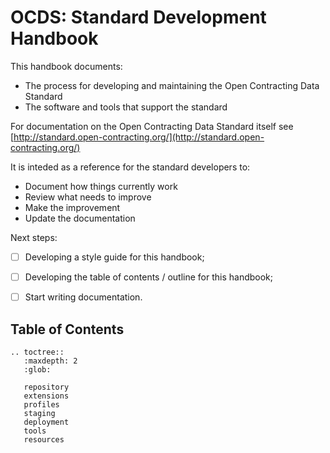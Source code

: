 OCDS: Standard Development Handbook
====================================

This handbook documents:

* The process for developing and maintaining the Open Contracting Data Standard
* The software and tools that support the standard

For documentation on the Open Contracting Data Standard itself see [http://standard.open-contracting.org/](http://standard.open-contracting.org/)

It is inteded as a reference for the standard developers to:

* Document how things currently work
* Review what needs to improve
* Make the improvement
* Update the documentation

Next steps:

* [ ] Developing a style guide for this handbook;
* [ ] Developing the table of contents / outline for this handbook;
* [ ] Start writing documentation.


## Table of Contents

```eval_rst
.. toctree::
   :maxdepth: 2
   :glob:

   repository
   extensions
   profiles
   staging
   deployment
   tools
   resources

```
